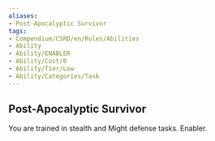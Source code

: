 ```yaml
---
aliases:
- Post-Apocalyptic Survivor
tags:
- Compendium/CSRD/en/Rules/Abilities
- Ability
- Ability/ENABLER
- Ability/Cost/0
- Ability/Tier/Low
- Ability/Categories/Task
---
```


  
## Post-Apocalyptic Survivor  
You are trained in stealth and Might defense tasks. Enabler.